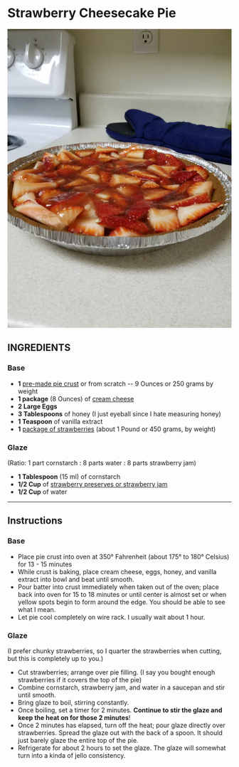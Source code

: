 # Strawberry Cheesecake Pie

![Finished Strawberry Pie](./strawberry_pie.jpg)

## INGREDIENTS

### Base
- **1** [pre-made pie crust](https://www.amazon.com/Keebler-Ready-Crust-Cracker-No-Bake/dp/B000AY9UF2) or from scratch -- 9 Ounces or 250 grams by weight
- **1 package** (8 Ounces) of [cream cheese](https://www.amazon.com/KRAFT-PHILADELPHIA-CREAM-CHEESE-ORIGINAL/dp/B00CBVAHOA)
- **2 Large Eggs**
- **3 Tablespoons** of honey (I just eyeball since I hate measuring honey)
- **1 Teaspoon** of vanilla extract
- **1** [package of strawberries](https://www.target.com/p/strawberries-1lb-package/-/A-13208903) (about 1 Pound or 450 grams, by weight)

### Glaze

(Ratio: 1 part cornstarch : 8 parts water : 8 parts strawberry jam)
- **1 Tablespoon** (15 ml) of cornstarch
- **1/2 Cup** of [strawberry preserves or strawberry jam](https://www.smuckers.com/products/fruit-spreads/preserves/strawberry-preserves)
- **1/2 Cup** of water

---

## Instructions

### Base
- Place pie crust into oven at 350° Fahrenheit (about  175° to 180° Celsius) for 13 - 15 minutes
- While crust is baking, place cream cheese, eggs, honey, and vanilla extract into bowl and beat until smooth.
- Pour batter into crust immediately when taken out of the oven; place back into oven for 15 to 18 minutes or until center is almost set or when yellow spots begin to form around the edge. You should be able to see what I mean.
- Let pie cool completely on wire rack. I usually wait about 1 hour.

### Glaze
(I prefer chunky strawberries, so I quarter the strawberries when cutting, but this is completely up to you.)
- Cut strawberries; arrange over pie filling. (I say you bought enough strawberries if it covers the top of the pie)
- Combine cornstarch, strawberry jam, and water in a saucepan and stir until smooth.
- Bring glaze to boil, stirring constantly.
- Once boiling, set a timer for 2 minutes. **Continue to stir the glaze and keep the heat on for those 2 minutes**!
- Once 2 minutes has elapsed, turn off the heat; pour glaze directly over strawberries. Spread the glaze out with the back of a spoon. It should just barely glaze the entire top of the pie.
- Refrigerate for about 2 hours to set the glaze. The glaze will somewhat turn into a kinda of jello consistency. 